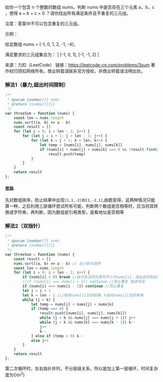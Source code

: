 给你一个包含 n 个整数的数组 nums，判断 nums 中是否存在三个元素 a，b，c ，使得 a + b + c = 0 ？请你找出所有满足条件且不重复的三元组。

注意：答案中不可以包含重复的三元组。

 

示例：

给定数组 nums = [-1, 0, 1, 2, -1, -4]，

满足要求的三元组集合为：
[
  [-1, 0, 1],
  [-1, -1, 2]
]

来源：力扣（LeetCode）
链接：https://leetcode-cn.com/problems/3sum
著作权归领扣网络所有。商业转载请联系官方授权，非商业转载请注明出处。

### 解法1（暴力,超出时间限制）

```js
/**
 * @param {number[]} nums
 * @return {number[][]}
 */
var threeSum = function (nums) {
    const len = nums.length
    nums.sort((a, b) => a - b)
    const result = []
    for (let i = 0; i < len - 2; i++) {
        for (let j = i + 1; j < len - 1; j++) {
            for (let k = j + 1; k < len; k++) {
                let temp = [nums[i], nums[j], nums[k]]
                if (nums[i] + nums[j] + nums[k] === 0 && !result.find(item => item.toString() === temp.toString()))
                    result.push(temp)
            }
        }
    }
    return result
};
```

#### 思路

先对数组排序，防止结果中出现`[1,1,-2]和[1,-2,1]`,由题意得，这两种情况只能算一种，之后利用三层循环尝试所有可能，判断两个数组是否相等时，应当将其转换成字符串，再判断，因为数组是引用类型，是看地址是否相等

### 解法2（双指针）

```js
/**
 * @param {number[]} nums
 * @return {number[][]}
 */
var threeSum = function (nums) {
    const result = []
    nums.sort((a, b) => a - b) // 从小到大排序
    const len = nums.length
    for (let i = 0; i < len - 2; i++) {
        if (nums[i] > 0) break //由于右边的元素均不小于nums[i]，由此此时和必定大于0
        //if (nums[i] === nums[i + 1]) continue //防止重复 错误写法
        if (nums[i] === nums[i - 1]) continue //防止重复
        let j = i + 1
        let k = len - 1 //j指向nums[i]后的前端，k指向nums[i]后的末端
        while (j < k) {
            let temp = nums[i] + nums[j] + nums[k]
            if (temp === 0) {
                result.push([nums[i], nums[j], nums[k]])
                while (j < k && nums[j] === nums[j + 1]) j++
                while (j < k && nums[k] === nums[k - 1]) k--
                j++
                k--
            } else if (temp > 0) k--
            else j++
        }
    }
    return result
};
```

第二次循环时，左右指针并列，不分层级关系，所以是加上第一层循环，时间复杂度为O(n<sup>2</sup>)